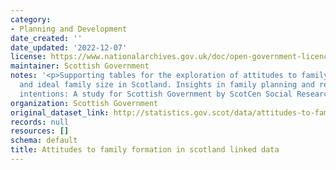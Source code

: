```yaml
---
category:
- Planning and Development
date_created: ''
date_updated: '2022-12-07'
license: https://www.nationalarchives.gov.uk/doc/open-government-licence/version/3/
maintainer: Scottish Government
notes: '<p>Supporting tables for the exploration of attitudes to family formation
  and ideal family size in Scotland. Insights in family planning and resettlement
  intentions: A study for Scottish Government by ScotCen Social Research.</p>'
organization: Scottish Government
original_dataset_link: http://statistics.gov.scot/data/attitudes-to-family-formation-in-scotland-linked-data
records: null
resources: []
schema: default
title: Attitudes to family formation in scotland linked data
---
```


